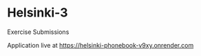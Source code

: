 # Helsinki-3
Exercise Submissions


Application live at 
https://helsinki-phonebook-v9xy.onrender.com
